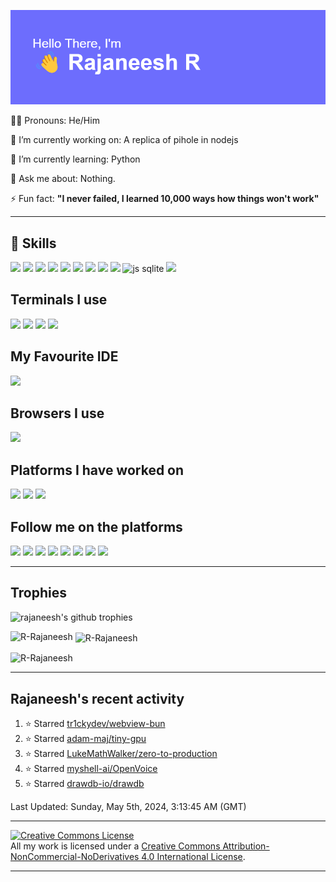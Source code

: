![](./header.png)

👦🏻 Pronouns: He/Him

🔭 I’m currently working on: A replica of pihole in nodejs

🌱 I’m currently learning: Python

💬 Ask me about: Nothing.

⚡ Fun fact: **"I never failed, I learned 10,000 ways how things won't work"**

---

## 🚀 Skills
![](https://img.shields.io/badge/Python-3776AB?style=for-the-badge&logo=python&logoColor=white) ![](https://img.shields.io/badge/HTML-239120?style=for-the-badge&logo=html5&logoColor=white) ![](https://img.shields.io/badge/JavaScript-F7DF1E?style=for-the-badge&logo=javascript&logoColor=black) ![](https://img.shields.io/badge/Node.js-43853D?style=for-the-badge&logo=node.js&logoColor=white) ![](https://img.shields.io/badge/TypeScript-007ACC?style=for-the-badge&logo=typescript&logoColor=white) ![](https://img.shields.io/badge/CSS3-1572B6?style=for-the-badge&logo=css3&logoColor=white) ![](https://img.shields.io/badge/Sass-CC6699?style=for-the-badge&logo=sass&logoColor=white
) ![](https://img.shields.io/badge/Express.js-404D59?style=for-the-badge) ![](https://img.shields.io/badge/React-20232A?style=for-the-badge&logo=react&logoColor=61DAFB) ![js sqlite](https://img.shields.io/badge/SQLite-07405E?style=for-the-badge&logo=sqlite&logoColor=white
) ![](https://img.shields.io/badge/Markdown-000000?style=for-the-badge&logo=markdown&logoColor=white
)

## Terminals I use
![](https://img.shields.io/badge/windows%20terminal-4D4D4D?style=for-the-badge&logo=windows%20terminal&logoColor=white
) ![](https://img.shields.io/badge/starship-DD0B78?style=for-the-badge&logo=starship&logoColor=white
) ![](https://img.shields.io/badge/Powershell-2CA5E0?style=for-the-badge&logo=powershell&logoColor=white
) ![](https://img.shields.io/badge/GIT-E44C30?style=for-the-badge&logo=git&logoColor=white
)

## My Favourite IDE

![](https://img.shields.io/badge/Visual_Studio_Code-0078D4?style=for-the-badge&logo=visual%20studio%20code&logoColor=white
)

## Browsers I use
![](https://img.shields.io/badge/Vivaldi-EF3939?style=for-the-badge&logo=Vivaldi&logoColor=white)

## Platforms I have worked on
![](https://img.shields.io/badge/Windows-0078D6?style=for-the-badge&logo=windows&logoColor=white
) ![](https://img.shields.io/badge/Linux-FCC624?style=for-the-badge&logo=linux&logoColor=black
) ![](https://img.shields.io/badge/Android-3DDC84?style=for-the-badge&logo=android&logoColor=white
)

## Follow me on the platforms

[![](https://img.shields.io/badge/dev.to-0A0A0A?style=for-the-badge&logo=devdotto&logoColor=white
)](https://dev.to/rrajaneesh) [![](https://img.shields.io/badge/Medium-12100E?style=for-the-badge&logo=medium&logoColor=white
)](https://rajaneeshr.medium.com) [![](https://img.shields.io/badge/Twitter-1DA1F2?style=for-the-badge&logo=twitter&logoColor=white)](https://twitter.com/rajaneesh__r) [![](https://img.shields.io/badge/Discord-5561f5?style=for-the-badge&logo=discord&logoColor=white)](https://discord.com/users/738032578820309072) [![](https://img.shields.io/badge/Stack_Overflow-FE7A16?style=for-the-badge&logo=stack-overflow&logoColor=white
)](https://stackoverflow.com/users/15005026/) [![](https://img.shields.io/badge/Reddit-FF4500?style=for-the-badge&logo=reddit&logoColor=white
)](https://www.reddit.com/user/rajaneesh-r) [![](https://img.shields.io/badge/LinkedIn-0077B5?style=for-the-badge&logo=linkedin&logoColor=white
)](https://www.linkedin.com/in/rajaneesh-r-1640a124a/) [![](https://img.shields.io/badge/Instagram-E4405F?style=for-the-badge&logo=instagram&logoColor=white
)](https://www.instagram.com/r__rajaneesh/)

---

## Trophies

<p align="left"> <a><img src="https://github-profile-trophy.vercel.app/?username=R-Rajaneesh&no-bg=true&no-frame=true" alt="rajaneesh's github trophies" /></a> </p>
<p><img align="left" src="https://github-readme-stats.vercel.app/api/top-langs/?username=r-rajaneesh&theme=dark" alt="R-Rajaneesh" /></p>

<p>&nbsp;<img align="center" src="https://github-readme-stats.vercel.app/api?username=R-Rajaneesh&theme=dark&no-frame=true&show_icons=true&locale=en" alt="R-Rajaneesh" /></p>

<p><img align="center" src="https://github-readme-streak-stats.herokuapp.com/?user=R-Rajaneesh&theme=dark&no-frame=true" alt="R-Rajaneesh" /></p>

---

<h2>Rajaneesh's recent activity</h2>




<!--RECENT_ACTIVITY:start-->
1. ⭐ Starred [tr1ckydev/webview-bun](https://github.com/tr1ckydev/webview-bun)<br>
2. ⭐ Starred [adam-maj/tiny-gpu](https://github.com/adam-maj/tiny-gpu)<br>
3. ⭐ Starred [LukeMathWalker/zero-to-production](https://github.com/LukeMathWalker/zero-to-production)<br>
4. ⭐ Starred [myshell-ai/OpenVoice](https://github.com/myshell-ai/OpenVoice)<br>
5. ⭐ Starred [drawdb-io/drawdb](https://github.com/drawdb-io/drawdb)<br>
<!--RECENT_ACTIVITY:end-->


<!--RECENT_ACTIVITY:last_update-->
Last Updated: Sunday, May 5th, 2024, 3:13:45 AM (GMT)
<!--RECENT_ACTIVITY:last_update_end-->




---


<a rel="license" href="http://creativecommons.org/licenses/by-nc-nd/4.0/"><img alt="Creative Commons License" style="border-width:0" src="https://i.creativecommons.org/l/by-nc-nd/4.0/88x31.png" /></a><br />All my work is licensed under a <a rel="license" href="http://creativecommons.org/licenses/by-nc-nd/4.0/">Creative Commons Attribution-NonCommercial-NoDerivatives 4.0 International License</a>.

---
